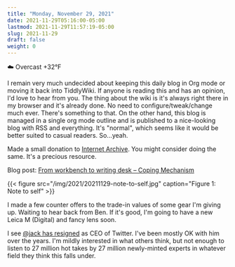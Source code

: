 ```yaml
---
title: "Monday, November 29, 2021"
date: 2021-11-29T05:16:00-05:00
lastmod: 2021-11-29T11:57:19-05:00
slug: 2021-11-29
draft: false
weight: 0
---
```


☁️ Overcast +32°F

I remain very much undecided about keeping this daily blog in Org mode or moving it back into TiddlyWiki. If anyone is reading this and has an opinion, I'd love to hear from you. The thing about the wiki is it's always right there in my browser and it's already done. No need to configure/tweak/change much ever. There's something to that. On the other hand, this blog is managed in a single org mode outline and is published to a nice-looking blog with RSS and everything. It's "normal", which seems like it would be better suited to casual readers. So...yeah.

Made a small donation to [Internet Archive](https://archive.org/). You might consider doing the same. It's a precious resource.

Blog post: [From workbench to writing desk – Coping Mechanism](https://copingmechanism.com/2021/from-workbench-to-writing-desk/)

{{< figure src="/img/2021/20211129-note-to-self.jpg" caption="Figure 1: Note to self" >}}

I made a few counter offers to the trade-in values of some gear I'm giving up. Waiting to hear back from Ben. If it's good, I'm going to have a new Leica M (Digital) and fancy lens soon.

I see [@jack has resigned](https://twitter.com/jack/status/1465347002426867720) as CEO of Twitter. I've been mostly OK with him over the years. I'm mildly interested in what others think, but not enough to listen to 27 million hot takes by 27 million newly-minted experts in whatever field they think this falls under.

[//]: # "Exported with love from a post written in Org mode"
[//]: # "- https://github.com/kaushalmodi/ox-hugo"
